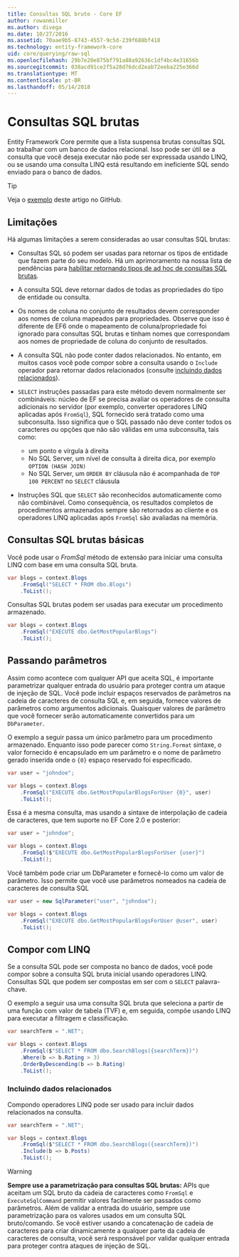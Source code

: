 ```yaml
---
title: Consultas SQL bruto - Core EF
author: rowanmiller
ms.author: divega
ms.date: 10/27/2016
ms.assetid: 70aae9b5-8743-4557-9c5d-239f688bf418
ms.technology: entity-framework-core
uid: core/querying/raw-sql
ms.openlocfilehash: 29b7e20e875bf791a88a92636c1df4bc4e31656b
ms.sourcegitcommit: 038acd91ce2f5a28d76dcd2eab72eeba225e366d
ms.translationtype: MT
ms.contentlocale: pt-BR
ms.lasthandoff: 05/14/2018
---
```

# <a name="raw-sql-queries"></a>Consultas SQL brutas

Entity Framework Core permite que a lista suspensa brutas consultas SQL ao trabalhar com um banco de dados relacional. Isso pode ser útil se a consulta que você deseja executar não pode ser expressada usando LINQ, ou se usando uma consulta LINQ está resultando em ineficiente SQL sendo enviado para o banco de dados.

> [!TIP]  
> Veja o [exemplo](https://github.com/aspnet/EntityFramework.Docs/tree/master/samples/core/Querying) deste artigo no GitHub.

## <a name="limitations"></a>Limitações

Há algumas limitações a serem consideradas ao usar consultas SQL brutas:
* Consultas SQL só podem ser usadas para retornar os tipos de entidade que fazem parte do seu modelo. Há um aprimoramento na nossa lista de pendências para [habilitar retornando tipos de ad hoc de consultas SQL brutas](https://github.com/aspnet/EntityFramework/issues/1862).

* A consulta SQL deve retornar dados de todas as propriedades do tipo de entidade ou consulta.

* Os nomes de coluna no conjunto de resultados devem corresponder aos nomes de coluna mapeados para propriedades. Observe que isso é diferente de EF6 onde o mapeamento de coluna/propriedade foi ignorado para consultas SQL brutas e tinham nomes que correspondam aos nomes de propriedade de coluna do conjunto de resultados.

* A consulta SQL não pode conter dados relacionados. No entanto, em muitos casos você pode compor sobre a consulta usando o `Include` operador para retornar dados relacionados (consulte [incluindo dados relacionados](#including-related-data)).

* `SELECT` instruções passadas para este método devem normalmente ser combináveis: núcleo de EF se precisa avaliar os operadores de consulta adicionais no servidor (por exemplo, converter operadores LINQ aplicadas após `FromSql`), SQL fornecido será tratado como uma subconsulta. Isso significa que o SQL passado não deve conter todos os caracteres ou opções que não são válidas em uma subconsulta, tais como:
  * um ponto e vírgula à direita
  * No SQL Server, um nível de consulta à direita dica, por exemplo `OPTION (HASH JOIN)`
  * No SQL Server, um `ORDER BY` cláusula não é acompanhada de `TOP 100 PERCENT` no `SELECT` cláusula

* Instruções SQL que `SELECT` são reconhecidos automaticamente como não combinável. Como consequência, os resultados completos de procedimentos armazenados sempre são retornados ao cliente e os operadores LINQ aplicadas após `FromSql` são avaliadas na memória. 

## <a name="basic-raw-sql-queries"></a>Consultas SQL brutas básicas

Você pode usar o *FromSql* método de extensão para iniciar uma consulta LINQ com base em uma consulta SQL bruta.

<!-- [!code-csharp[Main](samples/core/Querying/Querying/RawSQL/Sample.cs)] -->
``` csharp
var blogs = context.Blogs
    .FromSql("SELECT * FROM dbo.Blogs")
    .ToList();
```

Consultas SQL brutas podem ser usadas para executar um procedimento armazenado.

<!-- [!code-csharp[Main](samples/core/Querying/Querying/RawSQL/Sample.cs)] -->
``` csharp
var blogs = context.Blogs
    .FromSql("EXECUTE dbo.GetMostPopularBlogs")
    .ToList();
```

## <a name="passing-parameters"></a>Passando parâmetros

Assim como acontece com qualquer API que aceita SQL, é importante parametrizar qualquer entrada do usuário para proteger contra um ataque de injeção de SQL. Você pode incluir espaços reservados de parâmetros na cadeia de caracteres de consulta SQL e, em seguida, fornece valores de parâmetros como argumentos adicionais. Quaisquer valores de parâmetro que você fornecer serão automaticamente convertidos para um `DbParameter`.

O exemplo a seguir passa um único parâmetro para um procedimento armazenado. Enquanto isso pode parecer como `String.Format` sintaxe, o valor fornecido é encapsulado em um parâmetro e o nome de parâmetro gerado inserida onde o `{0}` espaço reservado foi especificado.

<!-- [!code-csharp[Main](samples/core/Querying/Querying/RawSQL/Sample.cs)] -->
``` csharp
var user = "johndoe";

var blogs = context.Blogs
    .FromSql("EXECUTE dbo.GetMostPopularBlogsForUser {0}", user)
    .ToList();
```

Essa é a mesma consulta, mas usando a sintaxe de interpolação de cadeia de caracteres, que tem suporte no EF Core 2.0 e posterior:

<!-- [!code-csharp[Main](samples/core/Querying/Querying/RawSQL/Sample.cs)] -->
``` csharp
var user = "johndoe";

var blogs = context.Blogs
    .FromSql($"EXECUTE dbo.GetMostPopularBlogsForUser {user}")
    .ToList();
```

Você também pode criar um DbParameter e fornecê-lo como um valor de parâmetro. Isso permite que você use parâmetros nomeados na cadeia de caracteres de consulta SQL

<!-- [!code-csharp[Main](samples/core/Querying/Querying/RawSQL/Sample.cs)] -->
``` csharp
var user = new SqlParameter("user", "johndoe");

var blogs = context.Blogs
    .FromSql("EXECUTE dbo.GetMostPopularBlogsForUser @user", user)
    .ToList();
```

## <a name="composing-with-linq"></a>Compor com LINQ

Se a consulta SQL pode ser composta no banco de dados, você pode compor sobre a consulta SQL bruta inicial usando operadores LINQ. Consultas SQL que podem ser compostas em ser com o `SELECT` palavra-chave.

O exemplo a seguir usa uma consulta SQL bruta que seleciona a partir de uma função com valor de tabela (TVF) e, em seguida, compõe usando LINQ para executar a filtragem e classificação.

<!-- [!code-csharp[Main](samples/core/Querying/Querying/RawSQL/Sample.cs)] -->
``` csharp
var searchTerm = ".NET";

var blogs = context.Blogs
    .FromSql($"SELECT * FROM dbo.SearchBlogs({searchTerm})")
    .Where(b => b.Rating > 3)
    .OrderByDescending(b => b.Rating)
    .ToList();
```

### <a name="including-related-data"></a>Incluindo dados relacionados

Compondo operadores LINQ pode ser usado para incluir dados relacionados na consulta.

<!-- [!code-csharp[Main](samples/core/Querying/Querying/RawSQL/Sample.cs)] -->
``` csharp
var searchTerm = ".NET";

var blogs = context.Blogs
    .FromSql($"SELECT * FROM dbo.SearchBlogs({searchTerm})")
    .Include(b => b.Posts)
    .ToList();
```

> [!WARNING]  
> **Sempre use a parametrização para consultas SQL brutas:** APIs que aceitam um SQL bruto da cadeia de caracteres como `FromSql` e `ExecuteSqlCommand` permitir valores facilmente ser passados como parâmetros. Além de validar a entrada do usuário, sempre use parametrização para os valores usados em um consulta SQL bruto/comando. Se você estiver usando a concatenação de cadeia de caracteres para criar dinamicamente a qualquer parte da cadeia de caracteres de consulta, você será responsável por validar qualquer entrada para proteger contra ataques de injeção de SQL.
